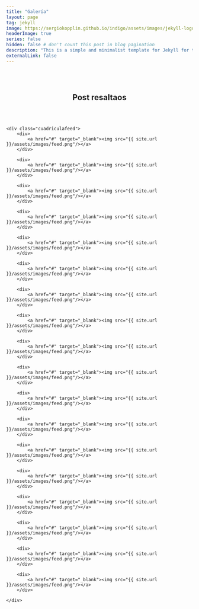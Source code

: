 ```yaml
---
title: "Galería"
layout: page
tag: jekyll
image: https://sergiokopplin.github.io/indigo/assets/images/jekyll-logo-light-solid.png
headerImage: true
series: false
hidden: false # don't count this post in blog pagination
description: "This is a simple and minimalist template for Jekyll for those who likes to eat noodles."
externalLink: false
---
```


<style type="text/css">

	.cuadriculafeed {
  display: grid;
  grid-template-columns: repeat(3, 1fr);
  gap: 10px;
  grid-auto-rows: 33.3333%;
  grid-auto-columns: 33.3333%;
}
	</style>


<div>
	<br>
	<br>
    <center><h2>Post resaltaos</h2></center>
    <br>
	<br>
	
	<div class="cuadriculafeed">
		<div>		
			<a href="#" target="_blank"><img src="{{ site.url }}/assets/images/feed.png"/></a>
		</div>

		<div>		
			<a href="#" target="_blank"><img src="{{ site.url }}/assets/images/feed.png"/></a>
		</div>

		<div>		
			<a href="#" target="_blank"><img src="{{ site.url }}/assets/images/feed.png"/></a>
		</div>

		<div>		
			<a href="#" target="_blank"><img src="{{ site.url }}/assets/images/feed.png"/></a>
		</div>

		<div>		
			<a href="#" target="_blank"><img src="{{ site.url }}/assets/images/feed.png"/></a>
		</div>

		<div>		
			<a href="#" target="_blank"><img src="{{ site.url }}/assets/images/feed.png"/></a>
		</div>

        <div>		
			<a href="#" target="_blank"><img src="{{ site.url }}/assets/images/feed.png"/></a>
		</div>

        <div>		
			<a href="#" target="_blank"><img src="{{ site.url }}/assets/images/feed.png"/></a>
		</div>

        <div>		
			<a href="#" target="_blank"><img src="{{ site.url }}/assets/images/feed.png"/></a>
		</div>

        <div>		
			<a href="#" target="_blank"><img src="{{ site.url }}/assets/images/feed.png"/></a>
		</div>

        <div>		
			<a href="#" target="_blank"><img src="{{ site.url }}/assets/images/feed.png"/></a>
		</div>

        <div>		
			<a href="#" target="_blank"><img src="{{ site.url }}/assets/images/feed.png"/></a>
		</div>

        <div>		
			<a href="#" target="_blank"><img src="{{ site.url }}/assets/images/feed.png"/></a>
		</div>

        <div>		
			<a href="#" target="_blank"><img src="{{ site.url }}/assets/images/feed.png"/></a>
		</div>

        <div>		
			<a href="#" target="_blank"><img src="{{ site.url }}/assets/images/feed.png"/></a>
		</div>

        <div>		
			<a href="#" target="_blank"><img src="{{ site.url }}/assets/images/feed.png"/></a>
		</div>

        <div>		
			<a href="#" target="_blank"><img src="{{ site.url }}/assets/images/feed.png"/></a>
		</div>

        <div>		
			<a href="#" target="_blank"><img src="{{ site.url }}/assets/images/feed.png"/></a>
		</div>

	</div>
</div>